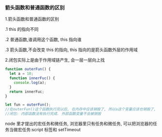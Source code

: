### 箭头函数和普通函数的区别

1.箭头函数和普通函数的区别

.1 this 的指向不同

.2 普通函数,谁调用这个函数, this 指向谁

.3 箭头函数,不会改变 this 的指向, this 指向的是箭头函数外层的作用域

2.闭包实际上是由于作用域链产生, 会一层一层向上找

```javascript
function outerFun() {
  let a = 10;
  function innerFuc() {
    console.log(a);
  }
  return innerFuc;
}

let fun = outerFun();
//在outerFun()这个函数执行完以后, 在内存中应该销毁了, 所以a这个变量应该也销毁了, 但是执行fun(); 仍然可以打印出a的值
//闭包: 内部函数没有执行完成. 外部函数变量不会被销毁
```

node 里才提出的宏任务和微任务, 浏览器里只有任务和微任务, 可以把浏览器的任务当做宏任务:script 标签和 setTimeout
